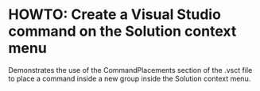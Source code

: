 HOWTO: Create a Visual Studio command on the Solution context menu
==================================================================

Demonstrates the use of the CommandPlacements section of the .vsct file to place a command inside a new group inside the Solution context menu.